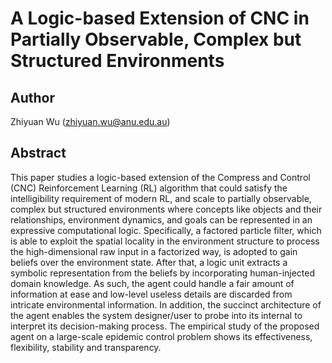 # A Logic-based Extension of CNC in Partially Observable, Complex but Structured Environments
 
## Author
Zhiyuan Wu (zhiyuan.wu@anu.edu.au)

## Abstract
This paper studies a logic-based extension of the Compress and Control (CNC) Reinforcement Learning (RL) algorithm that could satisfy the intelligibility requirement of modern RL, and scale to partially observable, complex but structured environments where concepts like objects and their relationships, environment dynamics, and goals can be represented in an expressive computational logic. Specifically, a factored particle filter, which is able to exploit the spatial locality in the environment structure to process the high-dimensional raw input in a factorized way, is adopted to gain beliefs over the environment state. After that, a logic unit extracts a symbolic representation from the beliefs by incorporating human-injected domain knowledge. As such, the agent could handle a fair amount of information at ease and low-level useless details are discarded from intricate environmental information. In addition, the succinct architecture of the agent enables the system designer/user to probe into its internal to interpret its decision-making process. The empirical study of the proposed agent on a large-scale epidemic control problem shows its effectiveness, flexibility, stability and transparency.